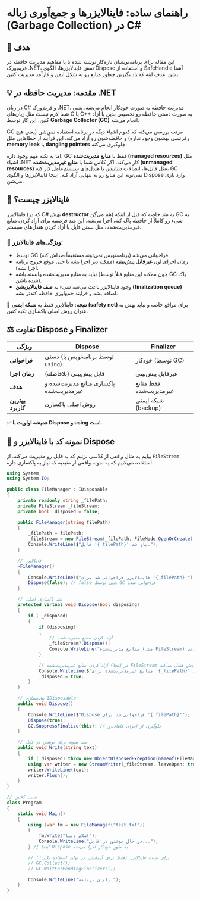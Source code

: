 ﻿# راهنمای ساده: فاینالایزرها و جمع‌آوری زباله (Garbage Collection) در C#

## 🎯 هدف
این مقاله برای برنامه‌نویسان تازه‌کار نوشته شده تا با مفاهیم مدیریت حافظه در فریم‌ورک .NET، نقش فاینالایزرها، الگوی Dispose و استفاده از SafeHandle آشنا بشن. هدف اینه که یاد بگیرین چطور منابع رو به شکل ایمن و کارآمد مدیریت کنین.

## 💡 مقدمه: مدیریت حافظه در .NET
در زبان C# و فریم‌ورک .NET، مدیریت حافظه به صورت خودکار انجام می‌شه. یعنی شما لازم نیست مثل زبان‌های C یا C++ به صورت دستی حافظه رو تخصیص بدین یا آزاد کنین. این کار توسط **Garbage Collector (GC)** انجام می‌شه.

GC مرتب بررسی می‌کنه که کدوم اشیاء دیگه در برنامه استفاده نمی‌شن (یعنی هیچ رفرنسی بهشون وجود نداره) و حافظه‌شون رو آزاد می‌کنه. این فرآیند از خطاهایی مثل **memory leak** یا **dangling pointers** جلوگیری می‌کنه.

اما یه نکته مهم وجود داره: GC فقط با **منابع مدیریت‌شده (managed resources)** مثل اشیاء .NET کار می‌کنه. اگر کلاس شما با **منابع غیرمدیریت‌شده (unmanaged resources)** مثل فایل‌ها، اتصالات دیتابیس یا هندل‌های سیستم‌عامل کار کنه، GC نمی‌تونه این منابع رو به تنهایی آزاد کنه. اینجا فاینالایزرها و الگوی Dispose وارد بازی می‌شن.

## 🧹 فاینالایزر چیست؟
فاینالایزر (که در C# بهش **destructor** هم می‌گن) یه متد خاصه که قبل از اینکه GC یه شیء رو کاملاً از حافظه پاک کنه، اجرا می‌شه. این متد فرصتیه برای آزاد کردن منابع غیرمدیریت‌شده، مثل بستن فایل یا آزاد کردن هندل‌های سیستم.

### 🔑 ویژگی‌های فاینالایزر:
- توسط GC فراخوانی می‌شه (برنامه‌نویس نمی‌تونه مستقیماً صداش کنه).
- زمان اجرای اون **غیرقابل پیش‌بینیه** (ممکنه دیر اجرا بشه یا حتی موقع خروج برنامه اجرا نشه).
- نباید به منابع مدیریت‌شده وابسته باشه (چون ممکنه این منابع قبلاً توسط GC پاک شده باشن).
- وجود فاینالایزر باعث می‌شه شیء به **صف فاینالایزیشن (finalization queue)** اضافه بشه و فرآیند جمع‌آوری حافظه کندتر بشه.

📌 **نتیجه**: فاینالایزر فقط یه **شبکه ایمنی (safety net)** برای مواقع خاصه و نباید بهش به عنوان روش اصلی پاکسازی تکیه کنین.

## ⚖️ تفاوت Dispose و Finalizer
| ویژگی               | Dispose                            | Finalizer                          |
|---------------------|------------------------------------|------------------------------------|
| **فراخوانی**       | دستی (توسط برنامه‌نویس یا `using`) | خودکار (توسط GC)                  |
| **زمان اجرا**      | قابل پیش‌بینی (بلافاصله)          | غیرقابل پیش‌بینی                 |
| **هدف**            | پاکسازی منابع مدیریت‌شده و غیرمدیریت‌شده | فقط منابع غیرمدیریت‌شده          |
| **بهترین کاربرد**  | روش اصلی پاکسازی                 | شبکه ایمنی (backup)              |

✅ **همیشه اولویت با Dispose و using است.**

## 🧪 نمونه کد با فاینالایزر و Dispose
بیایم یه مثال واقعی از کلاسی بزنیم که یه فایل رو مدیریت می‌کنه. از `FileStream` استفاده می‌کنیم که یه نمونه واقعی از منبعیه که نیاز به پاکسازی داره.

```csharp
using System;
using System.IO;

public class FileManager : IDisposable
{
    private readonly string _filePath;
    private FileStream _fileStream;
    private bool _disposed = false;

    public FileManager(string filePath)
    {
        _filePath = filePath;
        _fileStream = new FileStream(_filePath, FileMode.OpenOrCreate);
        Console.WriteLine($"فایل '{_filePath}' باز شد.");
    }

    // فاینالایزر
    ~FileManager()
    {
        Console.WriteLine($"فاینالایزر فراخوانی شد برای '{_filePath}'");
        Dispose(false); // false یعنی توسط GC فراخوانی شده
    }

    // متد پاکسازی اصلی
    protected virtual void Dispose(bool disposing)
    {
        if (!_disposed)
        {
            if (disposing)
            {
                // آزاد کردن منابع مدیریت‌شده
                _fileStream?.Dispose();
                Console.WriteLine("منابع مدیریت‌شده (مثل FileStream) آزاد شدند.");
            }

            // آزاد کردن منابع غیرمدیریت‌شده (در اینجا FileStream خودش هندل می‌کنه)
            Console.WriteLine($"منابع غیرمدیریت‌شده برای '{_filePath}' آزاد شدند.");
            _disposed = true;
        }
    }

    // پیاده‌سازی IDisposable
    public void Dispose()
    {
        Console.WriteLine($"Dispose فراخوانی شد برای '{_filePath}'");
        Dispose(true);
        GC.SuppressFinalize(this); // جلوگیری از اجرای فاینالایزر
    }

    // متد نمونه برای نوشتن در فایل
    public void Write(string text)
    {
        if (_disposed) throw new ObjectDisposedException(nameof(FileManager));
        using var writer = new StreamWriter(_fileStream, leaveOpen: true);
        writer.WriteLine(text);
        writer.Flush();
    }
}

// تست کلاس
class Program
{
    static void Main()
    {
        using (var fm = new FileManager("test.txt"))
        {
            fm.Write("سلام دنیا!");
            Console.WriteLine("در حال نوشتن در فایل...");
        } // اینجا Dispose به طور خودکار اجرا می‌شه

        // برای تست فاینالایزر (فقط برای آزمایش، در تولید استفاده نکنید!)
        // GC.Collect();
        // GC.WaitForPendingFinalizers();

        Console.WriteLine("پایان برنامه.");
    }
}
```
